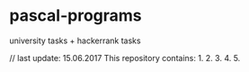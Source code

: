 # pascal-programs
university tasks + hackerrank tasks

// last update: 15.06.2017
This repository contains:
1. 
2.
3.
4.
5.
